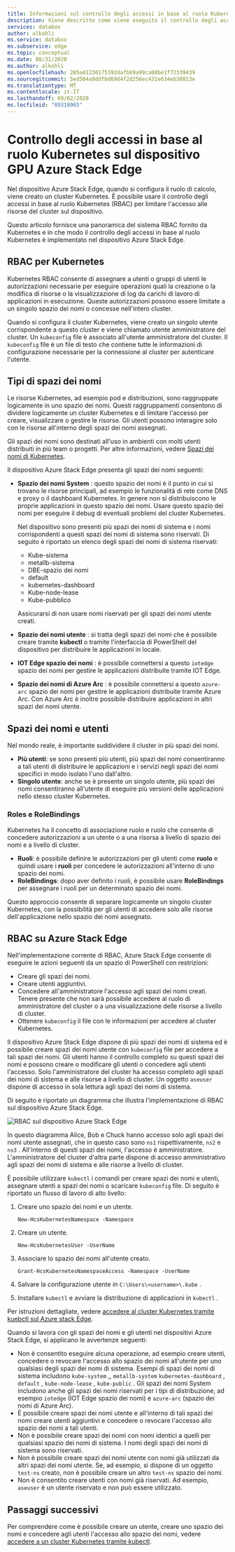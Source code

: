 ```yaml
---
title: Informazioni sul controllo degli accessi in base al ruolo Kubernetes sul dispositivo Azure Stack Edge | Microsoft Docs
description: Viene descritto come viene eseguito il controllo degli accessi in base al ruolo Kubernetes in un dispositivo Azure Stack Edge.
services: databox
author: alkohli
ms.service: databox
ms.subservice: edge
ms.topic: conceptual
ms.date: 08/31/2020
ms.author: alkohli
ms.openlocfilehash: 285a41230175392dafb69a99ca08be1f72339439
ms.sourcegitcommit: 5ed504a9ddfbd69d4f2d256ec431e634eb38813e
ms.translationtype: MT
ms.contentlocale: it-IT
ms.lasthandoff: 09/02/2020
ms.locfileid: "89318965"
---
```

# <a name="kubernetes-role-based-access-control-on-your-azure-stack-edge-gpu-device"></a>Controllo degli accessi in base al ruolo Kubernetes sul dispositivo GPU Azure Stack Edge


Nel dispositivo Azure Stack Edge, quando si configura il ruolo di calcolo, viene creato un cluster Kubernetes. È possibile usare il controllo degli accessi in base al ruolo Kubernetes (RBAC) per limitare l'accesso alle risorse del cluster sul dispositivo.

Questo articolo fornisce una panoramica del sistema RBAC fornito da Kubernetes e in che modo il controllo degli accessi in base al ruolo Kubernetes è implementato nel dispositivo Azure Stack Edge. 

## <a name="rbac-for-kubernetes"></a>RBAC per Kubernetes

Kubernetes RBAC consente di assegnare a utenti o gruppi di utenti le autorizzazioni necessarie per eseguire operazioni quali la creazione o la modifica di risorse o la visualizzazione di log da carichi di lavoro di applicazioni in esecuzione. Queste autorizzazioni possono essere limitate a un singolo spazio dei nomi o concesse nell'intero cluster. 

Quando si configura il cluster Kubernetes, viene creato un singolo utente corrispondente a questo cluster e viene chiamato utente amministratore del cluster.  Un `kubeconfig` file è associato all'utente amministratore del cluster. Il `kubeconfig` file è un file di testo che contiene tutte le informazioni di configurazione necessarie per la connessione al cluster per autenticare l'utente.

## <a name="namespaces-types"></a>Tipi di spazi dei nomi

Le risorse Kubernetes, ad esempio pod e distribuzioni, sono raggruppate logicamente in uno spazio dei nomi. Questi raggruppamenti consentono di dividere logicamente un cluster Kubernetes e di limitare l'accesso per creare, visualizzare o gestire le risorse. Gli utenti possono interagire solo con le risorse all'interno degli spazi dei nomi assegnati.

Gli spazi dei nomi sono destinati all'uso in ambienti con molti utenti distribuiti in più team o progetti. Per altre informazioni, vedere [Spazi dei nomi di Kubernetes](https://kubernetes.io/docs/concepts/overview/working-with-objects/namespaces/).

Il dispositivo Azure Stack Edge presenta gli spazi dei nomi seguenti:

- **Spazio dei nomi System** : questo spazio dei nomi è il punto in cui si trovano le risorse principali, ad esempio le funzionalità di rete come DNS e proxy o il dashboard Kubernetes. In genere non si distribuiscono le proprie applicazioni in questo spazio dei nomi. Usare questo spazio dei nomi per eseguire il debug di eventuali problemi del cluster Kubernetes. 

    Nel dispositivo sono presenti più spazi dei nomi di sistema e i nomi corrispondenti a questi spazi dei nomi di sistema sono riservati. Di seguito è riportato un elenco degli spazi dei nomi di sistema riservati: 
    - Kube-sistema
    - metallb-sistema
    - DBE-spazio dei nomi
    - default
    - kubernetes-dashboard
    - Kube-node-lease
    - Kube-pubblico


    Assicurarsi di non usare nomi riservati per gli spazi dei nomi utente creati. 
<!--- **default namespace** - This namespace is where pods and deployments are created by default when none is provided and you have admin access to this namespace. When you interact with the Kubernetes API, such as with `kubectl get pods`, the default namespace is used when none is specified.-->

- **Spazio dei nomi utente** : si tratta degli spazi dei nomi che è possibile creare tramite **kubectl** o tramite l'interfaccia di PowerShell del dispositivo per distribuire le applicazioni in locale.
 
- **IOT Edge spazio dei nomi** : è possibile connettersi a questo `iotedge` spazio dei nomi per gestire le applicazioni distribuite tramite IOT Edge.

- **Spazio dei nomi di Azure Arc** : è possibile connettersi a questo `azure-arc` spazio dei nomi per gestire le applicazioni distribuite tramite Azure Arc. Con Azure Arc è inoltre possibile distribuire applicazioni in altri spazi dei nomi utente. 

## <a name="namespaces-and-users"></a>Spazi dei nomi e utenti

Nel mondo reale, è importante suddividere il cluster in più spazi dei nomi. 

- **Più utenti**: se sono presenti più utenti, più spazi dei nomi consentiranno a tali utenti di distribuire le applicazioni e i servizi negli spazi dei nomi specifici in modo isolato l'uno dall'altro. 
- **Singolo utente**: anche se è presente un singolo utente, più spazi dei nomi consentiranno all'utente di eseguire più versioni delle applicazioni nello stesso cluster Kubernetes.

### <a name="roles-and-rolebindings"></a>Roles e RoleBindings

Kubernetes ha il concetto di associazione ruolo e ruolo che consente di concedere autorizzazioni a un utente o a una risorsa a livello di spazio dei nomi e a livello di cluster. 

- **Ruoli**: è possibile definire le autorizzazioni per gli utenti come **ruolo** e quindi usare i **ruoli** per concedere le autorizzazioni all'interno di uno spazio dei nomi. 
- **RoleBindings**: dopo aver definito i ruoli, è possibile usare **RoleBindings** per assegnare i ruoli per un determinato spazio dei nomi. 

Questo approccio consente di separare logicamente un singolo cluster Kubernetes, con la possibilità per gli utenti di accedere solo alle risorse dell'applicazione nello spazio dei nomi assegnato. 

## <a name="rbac-on-azure-stack-edge"></a>RBAC su Azure Stack Edge

Nell'implementazione corrente di RBAC, Azure Stack Edge consente di eseguire le azioni seguenti da un spazio di PowerShell con restrizioni:

- Creare gli spazi dei nomi.  
- Creare utenti aggiuntivi.
- Concedere all'amministratore l'accesso agli spazi dei nomi creati. Tenere presente che non sarà possibile accedere al ruolo di amministratore del cluster o a una visualizzazione delle risorse a livello di cluster.
- Ottenere `kubeconfig` il file con le informazioni per accedere al cluster Kubernetes.


Il dispositivo Azure Stack Edge dispone di più spazi dei nomi di sistema ed è possibile creare spazi dei nomi utente con `kubeconfig` file per accedere a tali spazi dei nomi. Gli utenti hanno il controllo completo su questi spazi dei nomi e possono creare o modificare gli utenti o concedere agli utenti l'accesso. Solo l'amministratore del cluster ha accesso completo agli spazi dei nomi di sistema e alle risorse a livello di cluster. Un oggetto `aseuser` dispone di accesso in sola lettura agli spazi dei nomi di sistema.

Di seguito è riportato un diagramma che illustra l'implementazione di RBAC sul dispositivo Azure Stack Edge.

![RBAC sul dispositivo Azure Stack Edge](./media/azure-stack-edge-gpu-kubernetes-rbac/rbac-view-1.png)

In questo diagramma Alice, Bob e Chuck hanno accesso solo agli spazi dei nomi utente assegnati, che in questo caso sono `ns1` rispettivamente, `ns2` e `ns3` . All'interno di questi spazi dei nomi, l'accesso è amministratore. L'amministratore del cluster d'altra parte dispone di accesso amministrativo agli spazi dei nomi di sistema e alle risorse a livello di cluster.

È possibile utilizzare `kubectl` i comandi per creare spazi dei nomi e utenti, assegnare utenti a spazi dei nomi o scaricare `kubeconfig` file. Di seguito è riportato un flusso di lavoro di alto livello:

1. Creare uno spazio dei nomi e un utente.  

    `New-HcsKubernetesNamespace -Namespace`  

2. Creare un utente.  

    `New-HcsKubernetesUser -UserName`  

3. Associare lo spazio dei nomi all'utente creato.  

    `Grant-HcsKubernetesNamespaceAccess -Namespace -UserName`  

4. Salvare la configurazione utente in `C:\Users\<username>\.kube` .  

5. Installare `kubectl` e avviare la distribuzione di applicazioni in `kubectl` . 

Per istruzioni dettagliate, vedere [accedere al cluster Kubernetes tramite kuebctl sul Azure stack Edge](azure-stack-edge-gpu-create-kubernetes-cluster.md).


Quando si lavora con gli spazi dei nomi e gli utenti nei dispositivi Azure Stack Edge, si applicano le avvertenze seguenti:

- Non è consentito eseguire alcuna operazione, ad esempio creare utenti, concedere o revocare l'accesso allo spazio dei nomi all'utente per uno qualsiasi degli spazi dei nomi di sistema. Esempi di spazi dei nomi di sistema includono `kube-system` ,, `metallb-system` `kubernetes-dashboard` , `default` , `kube-node-lease` , `kube-public` . Gli spazi dei nomi System includono anche gli spazi dei nomi riservati per i tipi di distribuzione, ad esempio `iotedge` (IOT Edge spazio dei nomi) e `azure-arc` (spazio dei nomi di Azure Arc).
- È possibile creare spazi dei nomi utente e all'interno di tali spazi dei nomi creare utenti aggiuntivi e concedere o revocare l'accesso allo spazio dei nomi a tali utenti.
- Non è possibile creare spazi dei nomi con nomi identici a quelli per qualsiasi spazio dei nomi di sistema. I nomi degli spazi dei nomi di sistema sono riservati.  
- Non è possibile creare spazi dei nomi utente con nomi già utilizzati da altri spazi dei nomi utente. Se, ad esempio, si dispone di un oggetto `test-ns` creato, non è possibile creare un altro `test-ns` spazio dei nomi.
- Non è consentito creare utenti con nomi già riservati. Ad esempio, `aseuser` è un utente riservato e non può essere utilizzato.


## <a name="next-steps"></a>Passaggi successivi

Per comprendere come è possibile creare un utente, creare uno spazio dei nomi e concedere agli utenti l'accesso allo spazio dei nomi, vedere [accedere a un cluster Kubernetes tramite kubectl](azure-stack-edge-gpu-create-kubernetes-cluster.md).

